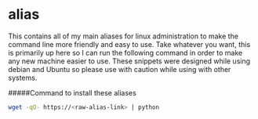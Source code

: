 # alias
This contains all of my main aliases for linux administration to make the command line more friendly and easy to use. Take whatever you want, this is primarily up here so I can run the following command in order to make any new machine easier to use. These snippets were designed while using debian and Ubuntu so please use with caution while using with other systems.

#####Command to install these aliases

```bash
wget -qO- https://<raw-alias-link> | python
```
